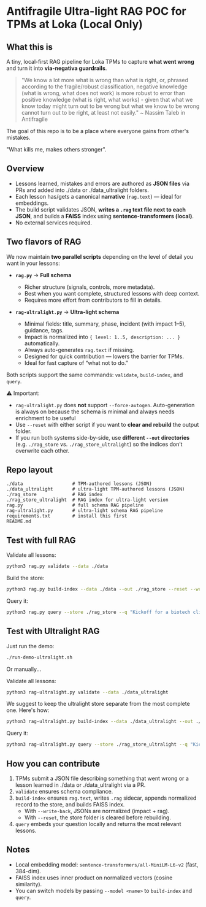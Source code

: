 # Antifragile Ultra-light RAG POC for TPMs at Loka (Local Only)

## What this is
A tiny, local-first RAG pipeline for Loka TPMs to capture **what went wrong** and turn it into **via-negativa guardrails**.

> "We know a lot more what is wrong than what is right, or, phrased according to the fragile/robust classification, negative knowledge (what is wrong, what does not work) is more robust to error than positive knowledge (what is right, what works) - given that what we know today might turn out to be wrong but what we know to be wrong cannot turn out to be right, at least not easily." ~ Nassim Taleb in Antifragile

The goal of this repo is to be a place where everyone gains from other's mistakes. 

"What kills me, makes others stronger".

## Overview
- Lessons learned, mistakes and errors are authored as **JSON files** via PRs and added into ./data or ./data_ultralight folders.
- Each lesson has/gets a canonical **narrative** (`rag.text`) — ideal for embeddings.
- The build script validates JSON, **writes a `.rag` text file next to each JSON**, and builds a **FAISS** index using **sentence-transformers (local)**.
- No external services required.

## Two flavors of RAG

We now maintain **two parallel scripts** depending on the level of detail you want in your lessons:

- **`rag.py`** → **Full schema**  
  - Richer structure (signals, controls, more metadata).  
  - Best when you want complete, structured lessons with deep context.  
  - Requires more effort from contributors to fill in details.  

- **`rag-ultralight.py`** → **Ultra-light schema**  
  - Minimal fields: title, summary, phase, incident (with impact 1–5), guidance, tags.  
  - Impact is normalized into `{ level: 1..5, description: ... }` automatically.  
  - Always auto-generates `rag.text` if missing.  
  - Designed for quick contribution — lowers the barrier for TPMs.  
  - Ideal for fast capture of “what not to do.”  

Both scripts support the same commands: `validate`, `build-index`, and `query`.

⚠️ Important:
- `rag-ultralight.py` does **not** support `--force-autogen`. Auto-generation is always on because the schema is minimal and always needs enrichment to be useful
- Use `--reset` with either script if you want to **clear and rebuild** the output folder.  
- If you run both systems side-by-side, use **different `--out` directories** (e.g. `./rag_store` vs. `./rag_store_ultralight`) so the indices don’t overwrite each other.

## Repo layout
```
./data                  # TPM-authored lessons (JSON)
./data_ultralight       # ultra-light TPM-authored lessons (JSON)
./rag_store             # RAG index
./rag_store_ultralight  # RAG index for ultra-light version
rag.py                  # full schema RAG pipeline
rag-ultralight.py       # ultra-light schema RAG pipeline
requirements.txt        # install this first
README.md
```

## Test with full RAG
Validate all lessons:
```bash
python3 rag.py validate --data ./data
```

Build the store:
```bash
python3 rag.py build-index --data ./data --out ./rag_store --reset --write-back
```

Query it:
```bash
python3 rag.py query --store ./rag_store --q "Kickoff for a biotech client; avoid data mistakes" -k 5
```

## Test with Ultralight RAG

Just run the demo:
```bash
./run-demo-ultralight.sh
```
Or manually...

Validate all lessons:
```bash
python3 rag-ultralight.py validate --data ./data_ultralight
```

We suggest to keep the ultralight store separate from the most complete one.
Here's how:
```bash
python3 rag-ultralight.py build-index --data ./data_ultralight --out ./rag_store_ultralight --reset --write-back
```

Query it:
```bash
python3 rag-ultralight.py query --store ./rag_store_ultralight --q "Kickoff for a biotech client; avoid data mistakes" -k 5
```

## How you can contribute
1. TPMs submit a JSON file describing something that went wrong or a lesson learned in ./data or ./data_ultralight via a PR.  
2. `validate` ensures schema compliance.  
3. `build-index` ensures `rag.text`, writes `.rag` sidecar, appends normalized record to the store, and builds FAISS index.  
   - With `--write-back`, JSONs are normalized (impact + rag).  
   - With `--reset`, the store folder is cleared before rebuilding.  
4. `query` embeds your question locally and returns the most relevant lessons.

## Notes
- Local embedding model: `sentence-transformers/all-MiniLM-L6-v2` (fast, 384-dim).  
- FAISS index uses inner product on normalized vectors (cosine similarity).  
- You can switch models by passing `--model <name>` to `build-index` and `query`.
